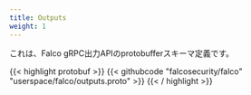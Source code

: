 ```yaml
---
title: Outputs
weight: 1
---
```


これは、Falco gRPC出力APIのprotobufferスキーマ定義です。

{{< highlight protobuf >}}
{{< githubcode "falcosecurity/falco" "userspace/falco/outputs.proto" >}}
{{< / highlight >}}
